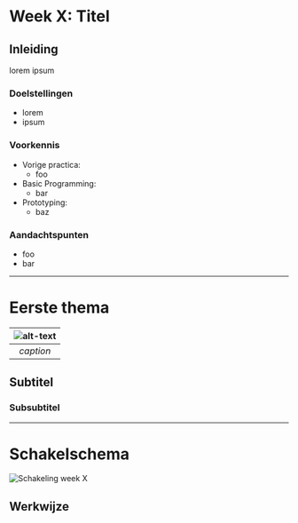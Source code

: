 # Week X: Titel
## Inleiding
lorem ipsum

### Doelstellingen 
- lorem
- ipsum

### Voorkennis
- Vorige practica:
    - foo
- Basic Programming:
    - bar
- Prototyping:
    - baz

### Aandachtspunten
- foo
- bar

---
    


# Eerste thema
    
| ![alt-text](images/0x-y_title.gif) |
|:--:|
| *caption* |
## Subtitel

### Subsubtitel

---

# Schakelschema
![Schakeling week X](circuits/weekX_schema.svg)

## Werkwijze
